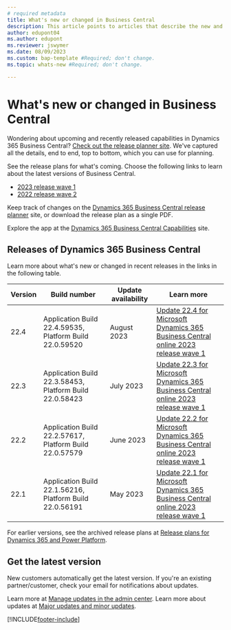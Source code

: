 ```yaml
---
# required metadata
title: What's new or changed in Business Central
description: This article points to articles that describe the new and changed features in minor updates to Dynamics 365 Business Central online.
author: edupont04
ms.author: edupont
ms.reviewer: jswymer 
ms.date: 08/09/2023
ms.custom: bap-template #Required; don't change.
ms.topic: whats-new #Required; don't change.

---
```

# What's new or changed in Business Central

Wondering about upcoming and recently released capabilities in Dynamics 365 Business Central? [Check out the release planner site](https://experience.dynamics.com/releaseplans/?app=Business+Central). We've captured all the details, end to end, top to bottom, which you can use for planning.  

See the release plans for what's coming. Choose the following links to learn about the latest versions of Business Central.

- [2023 release wave 1](/dynamics365/release-plan/2023wave1/smb/dynamics365-business-central/planned-features)
- [2022 release wave 2](/dynamics365-release-plan/2022wave2/smb/dynamics365-business-central/planned-features)  

Keep track of changes on the [Dynamics 365 Business Central release planner](https://experience.dynamics.com/releaseplans/?app=Business+Central) site, or download the release plan as a single PDF.  

Explore the app at the [Dynamics 365 Business Central Capabilities](https://dynamics.microsoft.com/business-central/overview/) site.

## Releases of Dynamics 365 Business Central

Learn more about what's new or changed in recent releases in the links in the following table.

| Version | Build number | Update availability | Learn more |
|---------|--------------|---------------|-------------|
|22.4|Application Build 22.4.59535, Platform Build 22.0.59520|August 2023|[Update 22.4 for Microsoft Dynamics 365 Business Central online 2023 release wave 1](whatsnew-update-22-4.md)|
|22.3|Application Build 22.3.58453, Platform Build 22.0.58423|July 2023|[Update 22.3 for Microsoft Dynamics 365 Business Central online 2023 release wave 1](whatsnew-update-22-3.md)|
|22.2|Application Build 22.2.57617, Platform Build 22.0.57579| June 2023|[Update 22.2 for Microsoft Dynamics 365 Business Central online 2023 release wave 1](whatsnew-update-22-2.md)|
|22.1|Application Build 22.1.56216, Platform Build 22.0.56191|May 2023|[Update 22.1 for Microsoft Dynamics 365 Business Central online 2023 release wave 1](whatsnew-update-22-1.md)|
<!-- remove entries with an auto-update date older than the current month (unless the table is then pathetically short - there should always be three entries as a best practice). The links can be to articles in Docs, the planned-features article in the release plans, or KB articles with bug details. BAP Skilling does not own the individual articles with concrete information but provides tooling and guidance to help product teams, customer/partner success teams, or support teams gather relevant information.  -->

For earlier versions, see the archived release plans at [Release plans for Dynamics 365 and Power Platform](/dynamics365/release-plans/archived-plans).  <!--required section-->

## Get the latest version

New customers automatically get the latest version. If you're an existing partner/customer, check your email for notifications about updates. <!-- standard wording for apps with auto-update. If the app has an article with instruction for admins to apply an update, then link to that -->

Learn more at [Manage updates in the admin center](../administration/tenant-admin-center-update-management.md). Learn more about updates at [Major updates and minor updates](../administration/update-rollout-timeline.md).  

[!INCLUDE[footer-include](../includes/footer-banner.md)]
